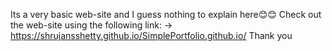 Its a very basic web-site and I guess nothing to explain here😊😊
Check out the web-site using the following link:
-> https://shrujansshetty.github.io/SimplePortfolio.github.io/
Thank you

